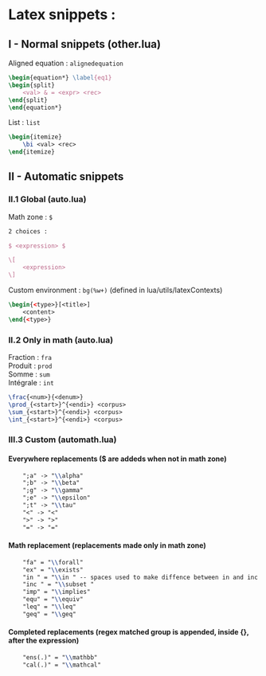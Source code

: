 # Latex snippets :

## I - Normal snippets (other.lua)

Aligned equation : `alignedequation`
```tex
\begin{equation*} \label{eq1}
\begin{split}
    <val> & = <expr> <rec>
\end{split}
\end{equation*} 
```

List : `list`
```tex
\begin{itemize}
	\bi <val> <rec>
\end{itemize}
```

## II - Automatic snippets

### II.1 Global (auto.lua)

Math zone : `$`
```tex
2 choices :

$ <expression> $

\[
    <expression>
\]
```

Custom environment : `bg(%w+)` (defined in lua/utils/latexContexts)
```tex
\begin{<type>}[<title>]
    <content>
\end{<type>}
```

### II.2 Only in math (auto.lua)
Fraction : `fra` \
Produit : `prod` \
Somme : `sum` \
Intégrale : `int`
```tex
\frac{<num>}{<denum>}
\prod_{<start>}^{<endi>} <corpus>
\sum_{<start>}^{<endi>} <corpus>
\int_{<start>}^{<endi>} <corpus>
```

### III.3 Custom (automath.lua)

#### Everywhere replacements ($ are addeds when not in math zone)
```tex
    ";a" -> "\\alpha"
    ";b" -> "\\beta"
    ";g" -> "\\gamma"
    ";e" -> "\\epsilon"
    ";t" -> "\\tau"
    "<" -> "<"
    ">" -> ">"
    "=" -> "="
```

#### Math replacement (replacements made only in math zone)
```tex
	"fa" = "\\forall"
	"ex" = "\\exists"
	"in " = "\\in " -- spaces used to make diffence between in and inc
	"inc " = "\\subset "
	"imp" = "\\implies"
	"equ" = "\\equiv"
	"leq" = "\\leq"
	"geq" = "\\geq"
```

#### Completed replacements (regex matched group is appended, inside {}, after the expression)
```tex
	"ens(.)" = "\\mathbb"
	"cal(.)" = "\\mathcal"
```
